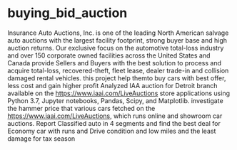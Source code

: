 # buying_bid_auction
Insurance Auto Auctions, Inc. is one of the leading North American salvage auto auctions with the largest facility footprint, strong buyer base and high auction returns. Our exclusive focus on the automotive total-loss industry and over 150 corporate owned facilities across the United States and Canada provide Sellers and Buyers with the best solution to process and acquire total-loss, recovered-theft, fleet lease, dealer trade-in and collision damaged rental vehicles. this project help themto buy cars with best offer, less cost and gain higher profit
Analyzed IAA auction for Detroit branch available on the https://www.iaai.com/LiveAuctions store applications using Python 3.7, Jupyter notebooks, Pandas, Scipy, and Matplotlib. investigate the hammer price that various cars fetched on the https://www.iaai.com/LiveAuctions, which runs online and showroom car auctions. Report Classified auto in 4 segments and find the best deal for Economy car with runs and Drive condition and low miles and the least damage for tax season
